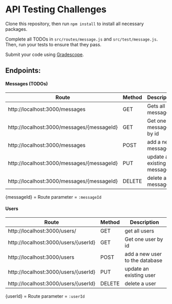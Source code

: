 # API Testing Challenges

Clone this repository, then run `npm install` to install all necessary packages.

Complete all TODOs in `src/routes/message.js` and `src/test/message.js`. Then, run your tests to ensure that they pass.

Submit your code using [Gradescope](https://gradescope.com).

## Endpoints:

#### Messages (TODOs)

| Route | Method | Description |
| ----------- | ----------- | ----------- |
|http://localhost:3000/messages |GET | Gets all messages |
|http://localhost:3000/messages/{messageId} |GET | Get one message by id|
|http://localhost:3000/messages | POST | add a new message |
|http://localhost:3000/messages/{messageId}| PUT | update an existing message|
|http://localhost:3000/messages/{messageId} | DELETE | delete a message |

{messageId} = Route parameter = `:messageId`
#### Users

| Route | Method  | Description |
| ----------- | ----------- | ----------- |
|http://localhost:3000/users/ | GET | get all users |
|http://localhost:3000/users/{userId} |GET | Get one user by id|
|http://localhost:3000/users | POST | add a new user to the database |
|http://localhost:3000/users/{userId}| PUT | update an existing user|
|http://localhost:3000/users/{userId} | DELETE | delete a user |

{userId} = Route parameter = `:userId`
